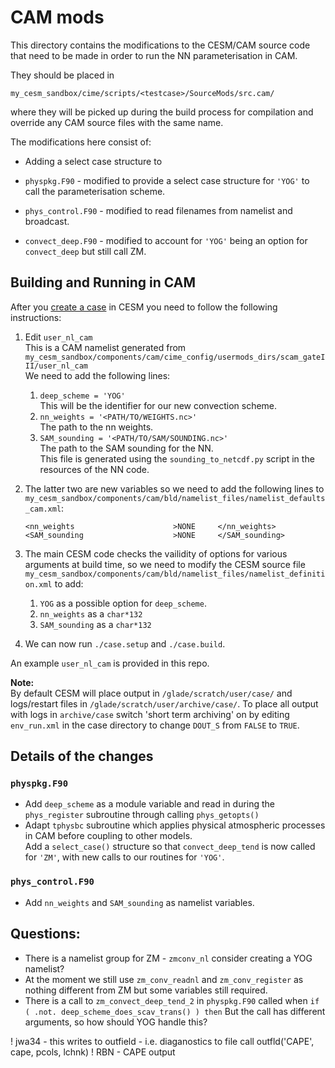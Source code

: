# CAM mods

This directory contains the modifications to the CESM/CAM source code that need to be made in order to run the NN parameterisation in CAM.

They should be placed in 
```
my_cesm_sandbox/cime/scripts/<testcase>/SourceMods/src.cam/
```
where they will be picked up during the build process for compilation and override any CAM source files with the same name.

The modifications here consist of:

- Adding a select case structure to

- `physpkg.F90` - modified to provide a select case structure for `'YOG'` to call the parameterisation scheme.
- `phys_control.F90` - modified to read filenames from namelist and broadcast.
- `convect_deep.F90` - modified to account for `'YOG'` being an option for `convect_deep` but still call ZM.

## Building and Running in CAM
After you [create a case](https://ncar.github.io/CAM/doc/build/html/CAM6.0_users_guide/building-and-running-cam.html) in CESM you need to follow the following instructions:

1. Edit `user_nl_cam`  
   This is a CAM namelist generated from `my_cesm_sandbox/components/cam/cime_config/usermods_dirs/scam_gateIII/user_nl_cam`  
   We need to add the following lines:
   1. `deep_scheme = 'YOG'`  
      This will be the identifier for our new convection scheme.
   2. `nn_weights = '<PATH/TO/WEIGHTS.nc>'`  
      The path to the nn weights.
   3. `SAM_sounding = '<PATH/TO/SAM/SOUNDING.nc>'`  
      The path to the SAM sounding for the NN.  
      This file is generated using the `sounding_to_netcdf.py` script in the resources of the NN code.
2. The latter two are new variables so we need to add the following lines to `my_cesm_sandbox/components/cam/bld/namelist_files/namelist_defaults_cam.xml`:
   ```
   <nn_weights                      >NONE     </nn_weights>
   <SAM_sounding                    >NONE     </SAM_sounding>
   ```

3. The main CESM code checks the vailidity of options for various arguments at build time, so we need to modify the CESM source file `my_cesm_sandbox/components/cam/bld/namelist_files/namelist_definition.xml` to add:
   1. `YOG` as a possible option for `deep_scheme`.
   2. `nn_weights` as a `char*132`
   3. `SAM_sounding` as a `char*132`
3. We can now run `./case.setup` and `./case.build`.

An example `user_nl_cam` is provided in this repo.

**Note:**  
By default CESM will place output in `/glade/scratch/user/case/`
and logs/restart files in `/glade/scratch/user/archive/case/`.
To place all output with logs in `archive/case` switch 'short term archiving' on by
editing `env_run.xml` in the case directory to change `DOUT_S` from `FALSE` to `TRUE`.

## Details of the changes

### `physpkg.F90`

- Add `deep_scheme` as a module variable and read in during the `phys_register` subroutine through calling `phys_getopts()`
- Adapt `tphysbc` subroutine which applies physical atmospheric processes in CAM before coupling to other models.  
  Add a `select_case()` structure so that `convect_deep_tend` is now called for `'ZM'`, with new calls to our routines for `'YOG'`.

### `phys_control.F90`

- Add `nn_weights` and `SAM_sounding` as namelist variables.


## Questions:

- There is a namelist group for ZM - `zmconv_nl` consider creating a YOG namelist?
- At the moment we still use `zm_conv_readnl` and `zm_conv_register` as nothing different from ZM but some variables still required.
- There is a call to `zm_convect_deep_tend_2` in `physpkg.F90` called when `if ( .not. deep_scheme_does_scav_trans() ) then` But the call has different arguments, so how should YOG handle this?

! jwa34 - this writes to outfield - i.e. diaganostics to file
call outfld('CAPE', cape, pcols, lchnk)        ! RBN - CAPE output
